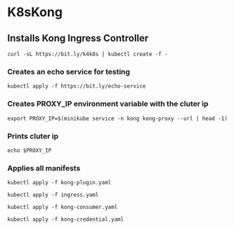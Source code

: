 # K8sKong

## Installs Kong Ingress Controller

```
curl -sL https://bit.ly/k4k8s | kubectl create -f -
```

### Creates an echo service for testing

```
kubectl apply -f https://bit.ly/echo-service
```

### Creates PROXY_IP environment variable with the cluter ip

```
export PROXY_IP=$(minikube service -n kong kong-proxy --url | head -1)
```

### Prints cluter ip

```
echo $PROXY_IP
```

### Applies all manifests

```
kubectl apply -f kong-plugin.yaml
```

```
kubectl apply -f ingress.yaml
```

```
kubectl apply -f kong-consumer.yaml
```

```
kubectl apply -f kong-credential.yaml
```